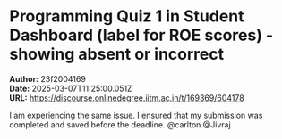 # Programming Quiz 1 in Student Dashboard (label for ROE scores) - showing absent or incorrect

**Author:** 23f2004169  
**Date:** 2025-03-07T11:25:00.051Z  
**URL:** https://discourse.onlinedegree.iitm.ac.in/t/169369/604178

I am experiencing the same issue. I ensured that my submission was completed and saved before the deadline. @carlton @Jivraj
